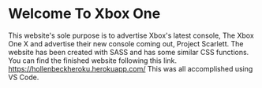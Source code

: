 # Welcome To Xbox One

This website's sole purpose is to advertise Xbox's latest console, The Xbox One X and advertise their new console coming out, Project Scarlett. The website has been created with SASS and has some similar CSS functions. You can find the finished website following this link.
https://hollenbeckheroku.herokuapp.com/
This was all accomplished using VS Code.
